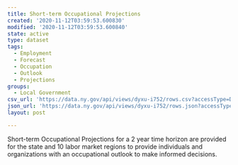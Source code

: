 ```yaml
---
title: Short-term Occupational Projections
created: '2020-11-12T03:59:53.600830'
modified: '2020-11-12T03:59:53.600840'
state: active
type: dataset
tags:
  - Employment
  - Forecast
  - Occupation
  - Outlook
  - Projections
groups:
  - Local Government
csv_url: 'https://data.ny.gov/api/views/dyxu-i752/rows.csv?accessType=DOWNLOAD'
json_url: 'https://data.ny.gov/api/views/dyxu-i752/rows.json?accessType=DOWNLOAD'
layout: post

---
```

Short-term Occupational Projections for a 2 year time horizon are provided for the state and 10 labor market regions to provide individuals and organizations with an occupational outlook to make informed decisions.
